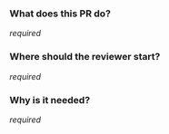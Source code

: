 ### What does this PR do?

_required_

### Where should the reviewer start?

_required_

### Why is it needed?

_required_
